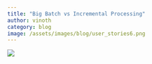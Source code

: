 ```yaml
---
title: "Big Batch vs Incremental Processing"
author: vinoth
category: blog
image: /assets/images/blog/user_stories6.png
---
```


![](/assets/images/blog/batch_vs_incremental.png)

